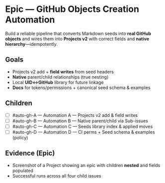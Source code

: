 <!--
title: Epic — GitHub Objects Creation Automation
labels: ["ci", "github-admin", "phase-0"]
assignees: []
uid: auto-gh-epic
type: epic
status: Todo
priority: P1
target: mvp-0.7.0
area: ci
children_uids: "auto-gh-A","auto-gh-B","auto-gh-C","auto-gh-D"
doc:
pr:
-->

# Epic — GitHub Objects Creation Automation

Build a reliable pipeline that converts Markdown seeds into **real GitHub objects** and wires them into **Projects v2** with correct fields and **native hierarchy**—idempotently.

## Goals

- Projects v2 add + **field writes** from seed headers
- **Native** parent/child relationships (true nesting)
- Local **UID↔GitHub** library for future linkage
- **Docs** for tokens/permissions + canonical seed schema & examples

## Children

- [ ] #auto-gh-A — Automation A — Projects v2 add & field writes
- [ ] #auto-gh-B — Automation B — Native parent/child via Sub-issues
- [ ] #auto-gh-C — Automation C — Seeds library index & applied moves
- [ ] #auto-gh-D — Automation D — CI perms + Seed schema & examples (policy)

## Evidence (Epic)

- Screenshot of a Project showing an epic with children **nested** and fields populated
- Successful runs across all four child issues
